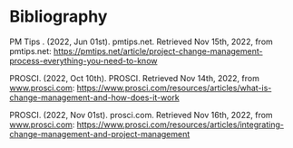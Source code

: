 # Bibliography

PM Tips . (2022, Jun 01st). pmtips.net. Retrieved Nov 15th, 2022, from pmtips.net: https://pmtips.net/article/project-change-management-process-everything-you-need-to-know

PROSCI. (2022, Oct 10th). PROSCI. Retrieved Nov 14th, 2022, from www.prosci.com: https://www.prosci.com/resources/articles/what-is-change-management-and-how-does-it-work

PROSCI. (2022, Nov 01st). prosci.com. Retrieved Nov 16th, 2022, from www.prosci.com: https://www.prosci.com/resources/articles/integrating-change-management-and-project-management
